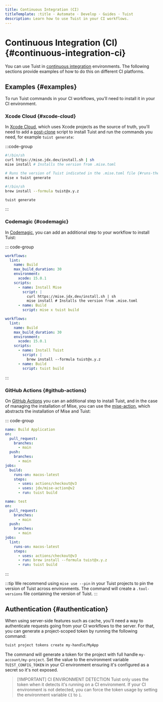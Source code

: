 ```yaml
---
title: Continuous Integration (CI)
titleTemplate: :title · Automate · Develop · Guides · Tuist
description: Learn how to use Tuist in your CI workflows.
---
```


# Continuous Integration (CI) {#continuous-integration-ci}

You can use Tuist in [continuous integration](https://en.wikipedia.org/wiki/Continuous_integration) environments. The following sections provide examples of how to do this on different CI platforms.

## Examples {#examples}

To run Tuist commands in your CI workflows, you’ll need to install it in your CI environment.

### Xcode Cloud {#xcode-cloud}

In [Xcode Cloud](https://developer.apple.com/xcode-cloud/), which uses Xcode projects as the source of truth, you'll need to add a [post-clone](https://developer.apple.com/documentation/xcode/writing-custom-build-scripts#Create-a-custom-build-script) script to install Tuist and run the commands you need, for example `tuist generate`:

:::code-group

```bash [Mise]
#!/bin/sh
curl https://mise.jdx.dev/install.sh | sh
mise install # Installs the version from .mise.toml

# Runs the version of Tuist indicated in the .mise.toml file {#runs-the-version-of-tuist-indicated-in-the-misetoml-file}
mise x tuist generate
```

```bash [Homebrew]
#!/bin/sh
brew install --formula tuist@x.y.z

tuist generate
```

:::

### Codemagic {#codemagic}

In [Codemagic](https://codemagic.io), you can add an additional step to your workflow to install Tuist:

::: code-group

```yaml [Mise]
workflows:
  lint:
    name: Build
    max_build_duration: 30
    environment:
      xcode: 15.0.1
    scripts:
      - name: Install Mise
        script: |
          curl https://mise.jdx.dev/install.sh | sh
          mise install # Installs the version from .mise.toml
      - name: Build
        script: mise x tuist build
```

```yaml [Homebrew]
workflows:
  lint:
    name: Build
    max_build_duration: 30
    environment:
      xcode: 15.0.1
    scripts:
      - name: Install Tuist
        script: |
          brew install --formula tuist@x.y.z
      - name: Build
        script: tuist build
```

:::

### GitHub Actions {#github-actions}

On [GitHub Actions](https://docs.github.com/es/actions) you can an additional step to install Tuist, and in the case of managing the installation of Mise, you can use the [mise-action](https://github.com/jdx/mise-action), which abstracts the installation of Mise and Tuist:

::: code-group

```yaml [Mise]
name: Build Application
on:
  pull_request:
    branches:
      - main
  push:
    branches:
      - main
jobs:
  build:
    runs-on: macos-latest
    steps:
      - uses: actions/checkout@v3
      - uses: jdx/mise-action@v2
      - run: tuist build
```

```yaml [Homebrew]
name: test
on:
  pull_request:
    branches:
      - main
  push:
    branches:
      - main
jobs:
  lint:
    runs-on: macos-latest
    steps:
      - uses: actions/checkout@v3
      - run: brew install --formula tuist@x.y.z
      - run: tuist build
```

:::

:::tip
We recommend using `mise use --pin` in your Tuist projects to pin the version of Tuist across environments. The command will create a `.tool-versions` file containing the version of Tuist.
:::

## Authentication {#authentication}

When using server-side features such as <LocalizedLink href="/guides/develop/build/cache">cache</LocalizedLink>, you'll need a way to authenticate requests going from your CI workflows to the server. For that, you can generate a project-scoped token by running the following command:

```bash
tuist project tokens create my-handle/MyApp
```

The command will generate a token for the project with full handle `my-account/my-project`. Set the value to the environment variable
`TUIST_CONFIG_TOKEN` in your CI environment ensuring it's configured as a secret so it's not exposed.

> [!IMPORTANT] CI ENVIRONMENT DETECTION
> Tuist only uses the token when it detects it's running on a CI environment. If your CI environment is not detected, you can force the token usage by setting the environment variable `CI` to `1`.

